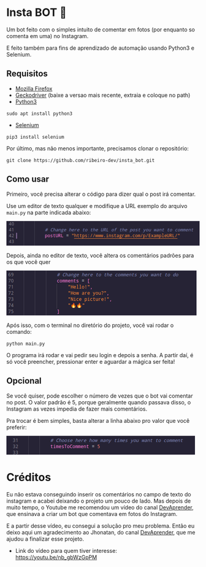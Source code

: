 # Insta BOT :robot:

Um bot feito com o simples intuito de comentar em fotos (por enquanto so comenta em uma) no Instagram.

E feito também para fins de aprendizado de automação usando Python3 e Selenium.

## Requisitos

- [Mozilla Firefox](https://www.mozilla.org/pt-BR/firefox/new/)
- [Geckodriver](https://github.com/mozilla/geckodriver/releases) (baixe a versao mais recente, extraia e coloque no path)
- [Python3](https://www.python.org/)

```
sudo apt install python3
```

- [Selenium](https://www.selenium.dev/)

```
pip3 install selenium
```

Por último, mas não menos importante, precisamos clonar o repositório:

```
git clone https://github.com/ribeiro-dev/insta_bot.git
```



## Como usar

Primeiro, você precisa alterar o código para dizer qual o post irá comentar.

Use um editor de texto qualquer e modifique a URL exemplo do arquivo `main.py` na parte indicada abaixo:

![Mudando a URL](./imgs/url.png)



Depois, ainda no editor de texto, você altera os comentários padrões para os que você quer

![Mudando os comentarios](./imgs/comments.png)



Após isso, com o terminal no diretório do projeto, você vai rodar o comando:

```
python main.py
```

O programa irá rodar e vai pedir seu login e depois a senha. A partir daí, é só você preencher, pressionar enter e aguardar a mágica ser feita! 



## Opcional

Se você quiser, pode escolher o número de vezes que o bot vai comentar no post. O valor padrão é 5, porque geralmente quando passava disso, o Instagram as vezes impedia de fazer mais comentários.

Pra trocar é bem simples, basta alterar a linha abaixo pro valor que você preferir:

![Quantidade de comentarios](./imgs/timesToComment.png)

# Créditos

Eu não estava conseguindo inserir os comentários no campo de texto do instagram e acabei deixando o projeto um pouco de lado. Mas depois de muito tempo, o Youtube me recomendou um vídeo do canal [DevAprender](https://www.youtube.com/channel/UCm63tB8wsKOVvxoU4iMpS2A), que ensinava a criar um bot que comentava em fotos do Instagram.

E a partir desse vídeo, eu consegui a solução pro meu problema. Então eu deixo aqui um agradecimento ao Jhonatan, do canal [DevAprender](https://www.youtube.com/channel/UCm63tB8wsKOVvxoU4iMpS2A), que me ajudou a finalizar esse projeto.

- Link do vídeo para quem tiver interesse: https://youtu.be/nb_gbWzGpPM